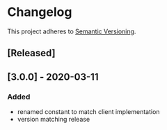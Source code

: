 # Changelog

This project adheres to [Semantic Versioning](https://semver.org/spec/v2.0.0.html).

## [Released]
## [3.0.0] - 2020-03-11
### Added
- renamed constant to match client implementation
- version matching release
